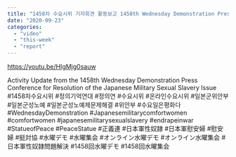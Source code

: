 ```yaml
---
title: "1458차 수요시위 기자회견 활동보고 1458th Wednesday Demonstration Press Conference Activity Update"
date: "2020-09-23"
categories: 
  - "video"
  - "this-week"
  - "report"
---
```


https://youtu.be/HIgMjg0sauw

Activity Update from the 1458th Wednesday Demonstration Press Conference for Resolution of the Japanese Military Sexual Slavery Issue #1458차수요시위 #정의기억연대 #정의연 #수요시위 #온라인수요시위 #일본군위안부 #일본군성노예 #일본군성노예제문제해결 #위안부 #수요일은평화다 #WednesdayDemonstration #Japanesemilitarycomfortwomen #comfortwomen #japanesemilitarysexualslavery #endrapeinwar #StatueofPeace #PeaceStatue #正義連 #日本軍性奴隷 #日本軍慰安婦 #慰安婦 #挺対協 #水曜デモ #水曜集会 #オンライン水曜デモ #オンライン水曜集会 #日本軍性奴隷問題解決 #1458回水曜デモ #1458回水曜集会
